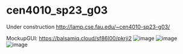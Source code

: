 # cen4010_sp23_g03

Under construction
http://lamp.cse.fau.edu/~cen4010-sp23-g03/

MockupGUI: 
https://balsamiq.cloud/sf86l00/pkrji2
![image](https://user-images.githubusercontent.com/102396976/226081966-79c068b8-8d31-41fb-8e94-c839d760e3ca.png)
![image](https://user-images.githubusercontent.com/102396976/226082035-c9d64d27-2b89-4ad5-9249-a41918c55137.png)
![image](https://user-images.githubusercontent.com/102396976/226081911-ef59d9c5-b807-4206-b01e-03c6e213a669.png)


